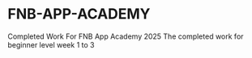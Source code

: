 # FNB-APP-ACADEMY
Completed Work For FNB App Academy 2025
The completed work for beginner level week 1 to 3
